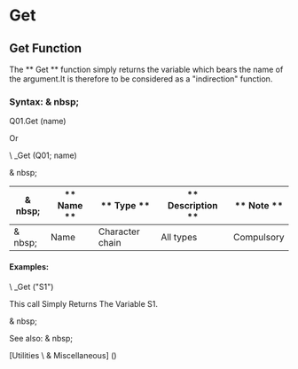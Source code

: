 # Get

## Get Function

The ** Get ** function simply returns the variable which bears the name of the argument.It is therefore to be considered as a "indirection" function.

### Syntax: & nbsp;

Q01.Get (name)

Or

\ _Get (Q01; name)

& nbsp;

|& nbsp;|** Name ** |** Type ** |** Description ** |** Note ** |
|--- |--- |--- |--- |--- |
|& nbsp;|Name |Character chain |All types |Compulsory |


#### Examples:

\ _Get ("S1")

This call Simply Returns The Variable S1.

& nbsp;

See also: & nbsp;

[Utilities \ & Miscellaneous] (<tools _misc1.md>)